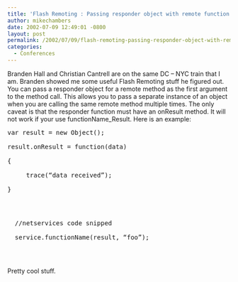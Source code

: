 ```yaml
---
title: 'Flash Remoting : Passing responder object with remote function calls.'
author: mikechambers
date: 2002-07-09 12:49:01 -0800
layout: post
permalink: /2002/07/09/flash-remoting-passing-responder-object-with-remote-function-calls/
categories:
  - Conferences
---
```



Branden Hall and Christian Cantrell are on the same DC &#8211; NYC train that I am. Branden showed me some useful Flash Remoting stuff he figured out.  
You can pass a responder object for a remote method as the first argument to the method call. This allows you to pass a separate instance of an object when you are calling the same remote method multiple times. The only caveat is that the responder function must have an onResult method. It will not work if your use functionName_Result. Here is an example:
<PRE>var result = new Object();<br />
result.onResult = function(data)<br />
{<br />
     trace(&#8220;data received&#8221;);<br />
}</p>
<p>
  //netservices code snipped<br />
  service.functionName(result, &#8220;foo&#8221;);</PRE><br />
  Pretty cool stuff.
</p>